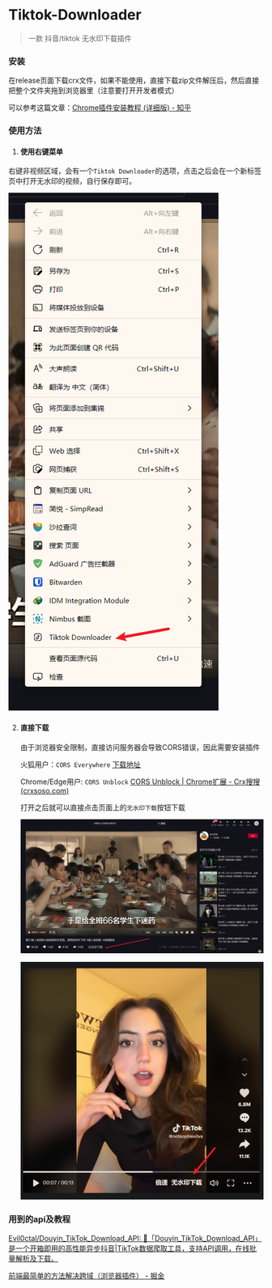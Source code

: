 # Tiktok-Downloader
> 一款 抖音/tiktok 无水印下载插件

### 安装

在release页面下载crx文件，如果不能使用，直接下载zip文件解压后，然后直接把整个文件夹拖到浏览器里（注意要打开开发者模式）

可以参考这篇文章：[Chrome插件安装教程 (详细版) - 知乎](https://zhuanlan.zhihu.com/p/107949967)

### 使用方法

1. #### 使用右键菜单

​		右键非视频区域，会有一个`Tiktok Downloader`的选项，点击之后会在一个新标签页中打开无水印的视频，自行保存即可。

  ![right.png](img/right.png)

2. #### 直接下载

   由于浏览器安全限制，直接访问服务器会导致CORS错误，因此需要安装插件

   火狐用户：`CORS Everywhere` [下载地址](https://www.aliyundrive.com/s/6XWhdKda7VS)

   Chrome/Edge用户: `CORS Unblock` [CORS Unblock | Chrome扩展 - Crx搜搜 (crxsoso.com)](https://www.crxsoso.com/webstore/detail/lfhmikememgdcahcdlaciloancbhjino)

   打开之后就可以直接点击页面上的`无水印下载`按钮下载

   ![douyin.png](img/douyin.png)

   ![tiktok.png](img/tiktok.png)

### 用到的api及教程

[Evil0ctal/Douyin_TikTok_Download_API: 🚀「Douyin_TikTok_Download_API」是一个开箱即用的高性能异步抖音|TikTok数据爬取工具，支持API调用，在线批量解析及下载。](https://github.com/Evil0ctal/Douyin_TikTok_Download_API)

[前端最简单的方法解决跨域（浏览器插件） - 掘金](https://juejin.cn/post/7096004823429939231#heading-1)
